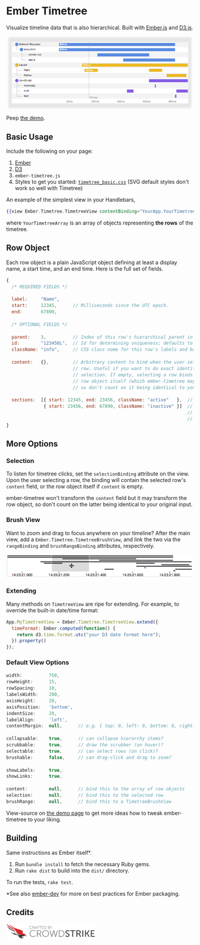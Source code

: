 # Ember Timetree

Visualize timeline data that is also hierarchical. Built with [Ember.js](http://emberjs.com) and [D3.js](http://d3js.org).

<a href="https://CrowdStrike.github.io/ember-timetree"><img src="examples/screenshot_timetree.png" alt="timetree example" title="Peep the demo" align="middle"/></a>

Peep [the demo](https://CrowdStrike.github.io/ember-timetree).

## Basic Usage

Include the following on your page:

1. [Ember](http://emberjs.com)
2. [D3](http://d3js.org)
3. `ember-timetree.js`
4. Styles to get you started: <a href="examples/css/timetree_basic.css"><code>timetree_basic.css</code></a> (SVG default styles don't work so well with Timetree)

An example of the simplest view in your Handlebars,

```handlebars
{{view Ember.Timetree.TimetreeView contentBinding="YourApp.YourTimetreeArray"}}
```

where `YourTimetreeArray` is an array of objects representing **the rows** of the timetree.

## Row Object

Each row object is a plain JavaScript object defining at least a display name, a start time, and an end time. Here is the full set of fields.

```javascript
{
  /* REQUIRED FIELDS */

  label:     "Name",
  start:     12345,      // Milliseconds since the UTC epoch.
  end:       67890,

  /* OPTIONAL FIELDS */

  parent:    3,          // Index of this row's hierarchical parent in the array.
  id:        "123456L",  // Id for determining uniqueness; defaults to index in the array.
  className: "info",     // CSS class name for this row's labels and bars.

  content:   {},         // Arbitrary content to bind when the user selects (clicks on) a
                         // row. Useful if you want to do exact identity comparison to the
                         // selection. If empty, selecting a row binds `content` to the
                         // row object itself (which ember-timetree may have transformed,
                         // so don't count on it being identical to your original input).

  sections:  [{ start: 12345, end: 23456, className: "active"   },  // Start/stop this row's timeline multiple times.
              { start: 23456, end: 67890, className: "inactive" }]  // Each section can have its own, optional CSS class name.
                                                                    // Note the row object's overall start/end fields must
                                                                    // still be specified above, as its bar will still be drawn.
}
```

## More Options

### Selection

To listen for timetree clicks, set the `selectionBinding` attribute on the view. Upon the user selecting a row, the binding will contain the selected row's `content` field, or the row object itself if `content` is empty.

ember-timetree won't transform the `content` field but it may transform the row object, so don't count on the latter being identical to your original input.

### Brush View

Want to zoom and drag to focus anywhere on your timeline? After the main view, add a `Ember.Timetree.TimetreeBrushView`, and link the two via the `rangeBinding` and `brushRangeBinding` attributes, respectively.

![brush view](examples/screenshot_brush.png "brush view")

### Extending

Many methods on `TimetreeView` are ripe for extending. For example, to override the built-in date/time format:

```javascript
App.MyTimetreeView = Ember.Timetree.TimetreeView.extend({
  timeFormat: Ember.computed(function() {
    return d3.time.format.utc("your D3 date format here");
  }).property()
});
```

### Default View Options

```javascript
width:          750,
rowHeight:      15,
rowSpacing:     10,
labelsWidth:    200,
axisHeight:     20,
axisPosition:   'bottom',
indentSize:     20,
labelAlign:     'left',
contentMargin:  null,      // e.g. { top: 0, left: 0, bottom: 0, right: 0 },

collapsable:    true,      // can collapse hierarchy items?
scrubbable:     true,      // draw the scrubber (on hover)?
selectable:     true,      // can select rows (on click)?
brushable:      false,     // can drag-click and drag to zoom?

showLabels:     true,
showLinks:      true,

content:        null,      // bind this to the array of row objects
selection:      null,      // bind this to the selected row
brushRange:     null,      // bind this to a TimetreeBrushView
```

View-source on [the demo page](https://CrowdStrike.github.io/ember-timetree) to get more ideas how to tweak ember-timetree to your liking.

## Building

Same instructions as Ember itself\*.

1. Run `bundle install` to fetch the necessary Ruby gems.
2. Run `rake dist` to build into the `dist/` directory.

To run the tests, `rake test`.

\*See also [ember-dev](https://github.com/emberjs/ember-dev) for more on best practices for Ember packaging.

## Credits

<a href="http://crowdstrike.com"><img src="examples/CrowdStrike_logo.png" alt="CrowdStrike logo" title="Crafted By CrowdStrike" width="240" height="42"/></a>
